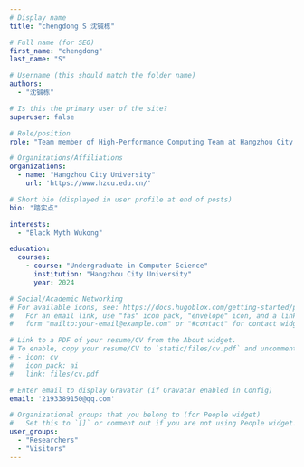 ```yaml
---
# Display name
title: "chengdong S 沈铖栋"

# Full name (for SEO)
first_name: "chengdong"
last_name: "S"

# Username (this should match the folder name)
authors:
  - "沈铖栋"

# Is this the primary user of the site?
superuser: false

# Role/position
role: "Team member of High-Performance Computing Team at Hangzhou City University"

# Organizations/Affiliations
organizations:
  - name: "Hangzhou City University"
    url: 'https://www.hzcu.edu.cn/'

# Short bio (displayed in user profile at end of posts)
bio: "踏实点"

interests:
  - "Black Myth Wukong"

education:
  courses:
    - course: "Undergraduate in Computer Science"
      institution: "Hangzhou City University"
      year: 2024

# Social/Academic Networking
# For available icons, see: https://docs.hugoblox.com/getting-started/page-builder/#icons
#   For an email link, use "fas" icon pack, "envelope" icon, and a link in the
#   form "mailto:your-email@example.com" or "#contact" for contact widget.

# Link to a PDF of your resume/CV from the About widget.
# To enable, copy your resume/CV to `static/files/cv.pdf` and uncomment the lines below.
# - icon: cv
#   icon_pack: ai
#   link: files/cv.pdf

# Enter email to display Gravatar (if Gravatar enabled in Config)
email: '2193389150@qq.com'

# Organizational groups that you belong to (for People widget)
#   Set this to `[]` or comment out if you are not using People widget.
user_groups:
  - "Researchers"
  - "Visitors"
---
```

